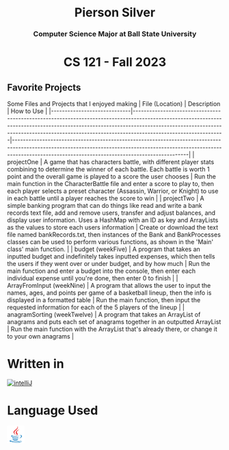 <h1 align="center">Pierson Silver</h1>
<h3 align="center">Computer Science Major at Ball State University</h3>
<h1 align="center">CS 121 - Fall 2023</h1>


## Favorite Projects
Some Files and Projects that I enjoyed making
| File (Location)             | Description                                                                                                                                                                                                                                                               | How to Use                                                                                                                                                                                                                 |
|-----------------------------|---------------------------------------------------------------------------------------------------------------------------------------------------------------------------------------------------------------------------------------------------------------------------|----------------------------------------------------------------------------------------------------------------------------------------------------------------------------------------------------------------------------|
| projectOne                  | A game that has characters battle, with different player stats combining to determine the winner of each battle. Each battle is worth 1 point and the overall game is played to a score the user chooses                                                                  | Run the main function in the CharacterBattle file and enter a score to play to, then each player selects a preset character (Assassin, Warrior, or Knight) to use in each battle  until a player reaches the score to win  |
| projectTwo                  | A simple banking program that can do things like read and write a bank records text file, add and remove users, transfer and adjust balances, and display user information. Uses a HashMap with an ID as key and ArrayLists as the values to store each users information | Create or download the text file named bankRecords.txt, then instances of the Bank and BankProcesses classes can be used to perform various functions, as shown in the 'Main' class' main function.                        |
| budget (weekFive)           | A program that takes an inputted budget and indefinitely takes inputted expenses, which then tells the users if they went over or under budget, and by how much                                                                                                           | Run the main function and enter a budget into the console, then enter each individual expense until you're done, then enter 0 to finish                                                                                    |
| ArrayFromInput (weekNine)   | A program that allows the user to input the names, ages, and points per game of a basketball lineup, then the info is displayed in a formatted table                                                                                                                      | Run the main function, then input the requested information for each of the 5 players of the lineup                                                                                                                        |
| anagramSorting (weekTwelve) | A program that takes an ArrayList of anagrams and puts each set of anagrams together in an outputted ArrayList                                                                                                                                                            | Run the main function with the ArrayList that's already there, or change it to your own anagrams                                                                                                                           |

<h1>Written in</h1>
<p align="left"> <a href="https://www.jetbrains.com/idea/" target="_blank" rel="noreferrer"> <img src="https://resources.jetbrains.com/storage/products/company/brand/logos/IntelliJ_IDEA_icon.svg?_ga=2.156634875.1184235018.1702512462-579734414.1702512462&_gl=1*1545tbe*_ga*NTc5NzM0NDE0LjE3MDI1MTI0NjI.*_ga_9J976DJZ68*MTcwMjUxMjQ2Mi4xLjEuMTcwMjUxMjg5NC4wLjAuMA.." alt="intelliJ" width="40" height="40"/> </a> </p>
<h1>Language Used</h1>
<p align="left"> <a href="https://www.java.com" target="_blank" rel="noreferrer"> <img src="https://raw.githubusercontent.com/devicons/devicon/master/icons/java/java-original.svg" alt="java" width="40" height="40"/> </a> </p>
